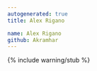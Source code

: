 ```yaml
---
autogenerated: true
title: Alex Rigano

name: Alex Rigano
github: Akramhar
---
```


{% include warning/stub %}
